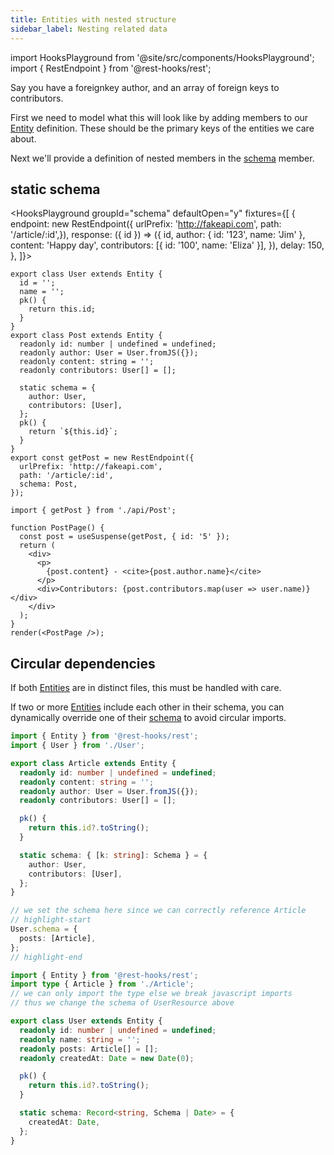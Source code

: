 ```yaml
---
title: Entities with nested structure
sidebar_label: Nesting related data
---
```


import HooksPlayground from '@site/src/components/HooksPlayground';
import { RestEndpoint } from '@rest-hooks/rest';

Say you have a foreignkey author, and an array of foreign keys to contributors.

First we need to model what this will look like by adding members to our [Entity][1] definition.
These should be the primary keys of the entities we care about.

Next we'll provide a definition of nested members in the [schema][3] member.

## static schema

<HooksPlayground groupId="schema" defaultOpen="y" fixtures={[
{
endpoint: new RestEndpoint({ urlPrefix: 'http://fakeapi.com',
path: '/article/:id',}),
response: ({ id }) => ({
id,
author: { id: '123', name: 'Jim' },
content: 'Happy day',
contributors: [{ id: '100', name: 'Eliza' }],
}),
delay: 150,
},
]}>

```tsx title="api/Post.ts"
export class User extends Entity {
  id = '';
  name = '';
  pk() {
    return this.id;
  }
}
export class Post extends Entity {
  readonly id: number | undefined = undefined;
  readonly author: User = User.fromJS({});
  readonly content: string = '';
  readonly contributors: User[] = [];

  static schema = {
    author: User,
    contributors: [User],
  };
  pk() {
    return `${this.id}`;
  }
}
export const getPost = new RestEndpoint({
  urlPrefix: 'http://fakeapi.com',
  path: '/article/:id',
  schema: Post,
});
```

```tsx title="PostPage.tsx" collapsed
import { getPost } from './api/Post';

function PostPage() {
  const post = useSuspense(getPost, { id: '5' });
  return (
    <div>
      <p>
        {post.content} - <cite>{post.author.name}</cite>
      </p>
      <div>Contributors: {post.contributors.map(user => user.name)}</div>
    </div>
  );
}
render(<PostPage />);
```

</HooksPlayground>

## Circular dependencies

If both [Entities][1] are in distinct files, this must be handled with care.

If two or more [Entities][1] include each other in their schema, you can dynamically override
one of their [schema][3] to avoid circular imports.

```typescript title="api/Article.ts"
import { Entity } from '@rest-hooks/rest';
import { User } from './User';

export class Article extends Entity {
  readonly id: number | undefined = undefined;
  readonly content: string = '';
  readonly author: User = User.fromJS({});
  readonly contributors: User[] = [];

  pk() {
    return this.id?.toString();
  }

  static schema: { [k: string]: Schema } = {
    author: User,
    contributors: [User],
  };
}

// we set the schema here since we can correctly reference Article
// highlight-start
User.schema = {
  posts: [Article],
};
// highlight-end
```

```typescript title="api/User.ts"
import { Entity } from '@rest-hooks/rest';
import type { Article } from './Article';
// we can only import the type else we break javascript imports
// thus we change the schema of UserResource above

export class User extends Entity {
  readonly id: number | undefined = undefined;
  readonly name: string = '';
  readonly posts: Article[] = [];
  readonly createdAt: Date = new Date(0);

  pk() {
    return this.id?.toString();
  }

  static schema: Record<string, Schema | Date> = {
    createdAt: Date,
  };
}
```

[1]: api/Entity.md
[2]: /docs/api/useCache
[3]: api/Entity.md#schema

